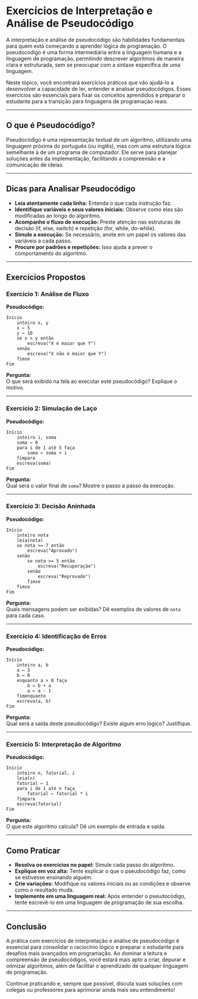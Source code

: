 # Exercícios de Interpretação e Análise de Pseudocódigo

A interpretação e análise de pseudocódigo são habilidades fundamentais para quem está começando a aprender lógica de programação. O pseudocódigo é uma forma intermediária entre a linguagem humana e a linguagem de programação, permitindo descrever algoritmos de maneira clara e estruturada, sem se preocupar com a sintaxe específica de uma linguagem.

Neste tópico, você encontrará exercícios práticos que vão ajudá-lo a desenvolver a capacidade de ler, entender e analisar pseudocódigos. Esses exercícios são essenciais para fixar os conceitos aprendidos e preparar o estudante para a transição para linguagens de programação reais.

---

## O que é Pseudocódigo?

Pseudocódigo é uma representação textual de um algoritmo, utilizando uma linguagem próxima do português (ou inglês), mas com uma estrutura lógica semelhante à de um programa de computador. Ele serve para planejar soluções antes da implementação, facilitando a compreensão e a comunicação de ideias.

---

## Dicas para Analisar Pseudocódigo

- **Leia atentamente cada linha:** Entenda o que cada instrução faz.
- **Identifique variáveis e seus valores iniciais:** Observe como elas são modificadas ao longo do algoritmo.
- **Acompanhe o fluxo de execução:** Preste atenção nas estruturas de decisão (if, else, switch) e repetição (for, while, do-while).
- **Simule a execução:** Se necessário, anote em um papel os valores das variáveis a cada passo.
- **Procure por padrões e repetições:** Isso ajuda a prever o comportamento do algoritmo.

---

## Exercícios Propostos

### Exercício 1: Análise de Fluxo

**Pseudocódigo:**
```
Início
    inteiro x, y
    x ← 5
    y ← 10
    se x > y então
        escreva("X é maior que Y")
    senão
        escreva("X não é maior que Y")
    fimse
Fim
```

**Pergunta:**  
O que será exibido na tela ao executar este pseudocódigo? Explique o motivo.

---

### Exercício 2: Simulação de Laço

**Pseudocódigo:**
```
Início
    inteiro i, soma
    soma ← 0
    para i de 1 até 5 faça
        soma ← soma + i
    fimpara
    escreva(soma)
Fim
```

**Pergunta:**  
Qual será o valor final de `soma`? Mostre o passo a passo da execução.

---

### Exercício 3: Decisão Aninhada

**Pseudocódigo:**
```
Início
    inteiro nota
    leia(nota)
    se nota >= 7 então
        escreva("Aprovado")
    senão
        se nota >= 5 então
            escreva("Recuperação")
        senão
            escreva("Reprovado")
        fimse
    fimse
Fim
```

**Pergunta:**  
Quais mensagens podem ser exibidas? Dê exemplos de valores de `nota` para cada caso.

---

### Exercício 4: Identificação de Erros

**Pseudocódigo:**
```
Início
    inteiro a, b
    a ← 3
    b ← 0
    enquanto a > 0 faça
        b ← b + a
        a ← a - 1
    fimenquanto
    escreva(a, b)
Fim
```

**Pergunta:**  
Qual será a saída deste pseudocódigo? Existe algum erro lógico? Justifique.

---

### Exercício 5: Interpretação de Algoritmo

**Pseudocódigo:**
```
Início
    inteiro n, fatorial, i
    leia(n)
    fatorial ← 1
    para i de 1 até n faça
        fatorial ← fatorial * i
    fimpara
    escreva(fatorial)
Fim
```

**Pergunta:**  
O que este algoritmo calcula? Dê um exemplo de entrada e saída.

---

## Como Praticar

- **Resolva os exercícios no papel:** Simule cada passo do algoritmo.
- **Explique em voz alta:** Tente explicar o que o pseudocódigo faz, como se estivesse ensinando alguém.
- **Crie variações:** Modifique os valores iniciais ou as condições e observe como o resultado muda.
- **Implemente em uma linguagem real:** Após entender o pseudocódigo, tente escrevê-lo em uma linguagem de programação de sua escolha.

---

## Conclusão

A prática com exercícios de interpretação e análise de pseudocódigo é essencial para consolidar o raciocínio lógico e preparar o estudante para desafios mais avançados em programação. Ao dominar a leitura e compreensão de pseudocódigos, você estará mais apto a criar, depurar e otimizar algoritmos, além de facilitar o aprendizado de qualquer linguagem de programação.

Continue praticando e, sempre que possível, discuta suas soluções com colegas ou professores para aprimorar ainda mais seu entendimento!